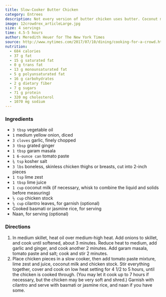 ```yaml
---
title: Slow-Cooker Butter Chicken
category: Entrees 
description: Not every version of butter chicken uses butter. Coconut milk gives this slow-cooker chicken its creamy richness. This is a fast recipe for the cook. Just prep it earlier in the day, even during your morning routine, getting your onion and spices going on the stove while simultaneously making lunches for grumpy children, folding dish towels, feeding the dogs and wondering once again why no one else has done any of the above.
image: 12crowdrex_articleLarge.jpg
size: 4 servings
time: 4.5-5 hours
author: Meredith Heuer for The New York Times
source: http://www.nytimes.com/2017/07/10/dining/cooking-for-a-crowd.html
nutrition:
  - 684 calories
  - 37 g fat
  - 15 g saturated fat
  - 0 g trans fat
  - 13 g monounsaturated fat
  - 5 g polyunsaturated fat
  - 16 g carbohydrates
  - 2 g dietary fiber
  - 7 g sugars
  - 71 g protein
  - 320 mg cholesterol
  - 1070 mg sodium
---
```


### Ingredients

* `3 tbsp` vegetable oil
* `1` medium yellow onion, diced
* `3 cloves` garlic, finely chopped
* `3 tbsp` grated ginger
* `1 tbsp` garam masala
* `1 6-ounce can` tomato paste
* `¾ tsp` kosher salt
* `3 lbs` boneless, skinless chicken thighs or breasts, cut into 2-inch pieces
* `1 tsp` lime zest
* `1 tbsp` lime juice
* `1 cup` coconut milk (if necessary, whisk to combine the liquid and solids before measuring)
* `½ cup` chicken stock
* `¼ cup` cilantro leaves, for garnish (optional)
* Cooked basmati or jasmine rice, for serving
* Naan, for serving (optional)

### Directions

1. In medium skillet, heat oil over medium-high heat. Add onions to skillet, and cook until softened, about 3 minutes. Reduce heat to medium, add garlic and ginger, and cook another 2 minutes. Add garam masala, tomato paste and salt; cook and stir 2 minutes.
2. Place chicken pieces in a slow cooker, then add tomato paste mixture, lime zest and juice, coconut milk and chicken stock. Stir everything together, cover and cook on low heat setting for 4 1/2 to 5 hours, until the chicken is cooked through. (You may let it cook up to 7 hours if necessary, but the chicken may be very soft and shred.) Garnish with cilantro and serve with basmati or jasmine rice, and naan if you have some.